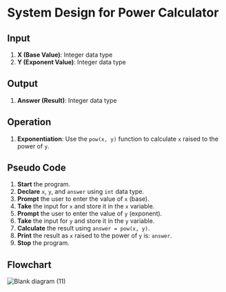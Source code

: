 # System Design for Power Calculator

## Input
1. **X (Base Value)**: Integer data type
2. **Y (Exponent Value)**: Integer data type

## Output
1. **Answer (Result)**: Integer data type

## Operation
1. **Exponentiation**: Use the `pow(x, y)` function to calculate `x` raised to the power of `y`.

## Pseudo Code

1. **Start** the program.
2. **Declare** `x`, `y`, and `answer` using `int` data type.
3. **Prompt** the user to enter the value of `x` (base).
4. **Take** the input for `x` and store it in the `x` variable.
5. **Prompt** the user to enter the value of `y` (exponent).
6. **Take** the input for `y` and store it in the `y` variable.
7. **Calculate** the result using `answer = pow(x, y)`.
8. **Print** the result as `x` raised to the power of `y` is: `answer`.
9. **Stop** the program.

## Flowchart
![Blank diagram (11)](https://github.com/user-attachments/assets/60a7448a-f877-4e51-b6cd-70e844845676)



